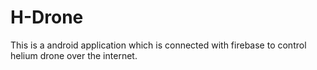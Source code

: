 # H-Drone
 This is a android application which is connected with firebase to control helium drone over the internet.
